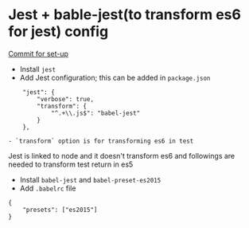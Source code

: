  # Jest + bable-jest(to transform es6 for jest) config 
[Commit for set-up](https://github.com/hardiksf/front-end-challenges/commit/102ca465834035f75d9e0b5c4e99a8a8f268d20a)

- Install `jest`
- Add Jest configuration; this can be added in `package.json`
```
    "jest": {
        "verbose": true,
        "transform": {
            "^.+\\.js$": "babel-jest"
        }
    },
```
    - `transform` option is for transforming es6 in test

Jest is linked to node and it doesn't transform es6 and followings are needed to transform test return in es5
- Install `babel-jest` and `babel-preset-es2015`
- Add `.babelrc` file
```
{
    "presets": ["es2015"]
}
```
